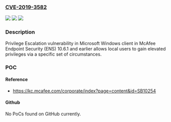 ### [CVE-2019-3582](https://cve.mitre.org/cgi-bin/cvename.cgi?name=CVE-2019-3582)
![](https://img.shields.io/static/v1?label=Product&message=McAfee%20Endpoint%20Security%20(ENS)&color=blue)
![](https://img.shields.io/static/v1?label=Version&message=10.5.310.5.3%20Hotfix%201240838%20&color=brighgreen)
![](https://img.shields.io/static/v1?label=Vulnerability&message=Privilege%20Escalation%20vulnerability&color=brighgreen)

### Description

Privilege Escalation vulnerability in Microsoft Windows client in McAfee Endpoint Security (ENS) 10.6.1 and earlier allows local users to gain elevated privileges via a specific set of circumstances.

### POC

#### Reference
- https://kc.mcafee.com/corporate/index?page=content&id=SB10254

#### Github
No PoCs found on GitHub currently.

